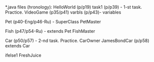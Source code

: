 *.java files (hronology):
HelloWorld (p/p19)
task1 (p/p39) - 1-st task. Practice.
VideoGame (p35/p41)
varbls (p/p43)- variables

Pet  (p40-Eng/p46-Ru) - SuperClass
PetMaster

Fish (p47/p54-Ru) - extends Pet
FishMaster

Car  (p50/p57) - 2-nd task. Practice.
CarOwner
JamesBondCar (p/p58) extends Car

ifelse1
FreshJuice
